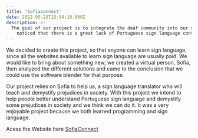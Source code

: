 ```yaml
---
title: 'Sofiaconnect'
date: 2022-05-20T15:04:10.000Z
description: >-
  The goal of our project is to integrate the deaf community into our society. We have 
    noticed that there is a great lack of Portuguese sign language content.
---
```


We decided to create this project, so that anyone can learn sign language, since all the websites available to learn 
sign language are usually paid. We would like to bring about something new, we created a 
virtual person, Sofia, then analyzed the different solutions and came to the conclusion that 
we could use the software blender for that purpose. 

Our project relies on Sofia to help us, a sign language translator who will teach and demystify prejudices in society.
With this project we intend to help people better understand Portuguese sign language 
and demystify some prejudices in society and we think we can do it. It was a very enjoyable 
project because we both learned programming and sign language.

Acess the Website here [SofiaConnect](https://sofiaconnect.pt/)



